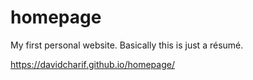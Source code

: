 # homepage
My first personal website. Basically this is just a résumé.

https://davidcharif.github.io/homepage/
